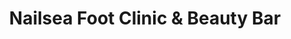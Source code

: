 ---
title: "Nailsea Foot Clinic & Beauty Bar"
url: /bristol/nailsea-foot-clinic-und-beauty-bar/
shop: Kosmetik
---
